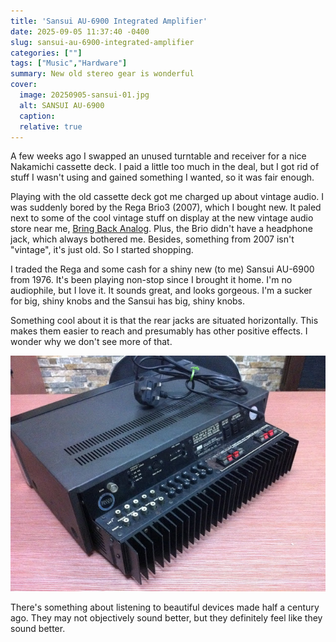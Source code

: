 ```yaml
---
title: 'Sansui AU-6900 Integrated Amplifier'
date: 2025-09-05 11:37:40 -0400
slug: sansui-au-6900-integrated-amplifier
categories: [""]
tags: ["Music","Hardware"]
summary: New old stereo gear is wonderful
cover: 
  image: 20250905-sansui-01.jpg
  alt: SANSUI AU-6900
  caption: 
  relative: true
---
```


A few weeks ago I swapped an unused turntable and receiver for a nice Nakamichi cassette deck. I paid a little too much in the deal, but I got rid of stuff I wasn't using and gained something I wanted, so it was fair enough. 

Playing with the old cassette deck got me charged up about vintage audio.  I was suddenly bored by the Rega Brio3 (2007), which I bought new. It paled next to some of the cool vintage stuff on display at the new vintage audio store near me, [Bring Back Analog](https://www.bringbackanalog.com/). Plus, the Brio didn't have a headphone jack, which always bothered me. Besides, something from 2007 isn't "vintage", it's just old. So I started shopping.

I traded the Rega and some cash for a shiny new (to me) Sansui AU-6900 from 1976. It's been playing non-stop since I brought it home. I'm no audiophile, but I love it. It sounds great, and looks gorgeous. I'm a sucker for big, shiny knobs and the Sansui has big, shiny knobs. 

Something cool about it is that the rear jacks are situated horizontally. This makes them easier to reach and presumably has other positive effects. I wonder why we don't see more of that.

![Sansui rear view, via Maxx Audio](sansui-rear.jpg)

There's something about listening to beautiful devices made half a century ago. They may not objectively sound better, but they definitely feel like they sound better.
